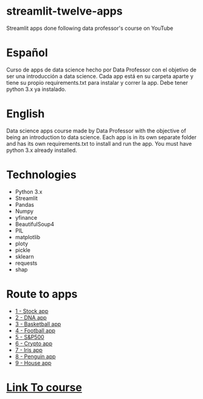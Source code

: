 # streamlit-twelve-apps
Streamlit apps done following data professor's course on YouTube

# Español
Curso de apps de data science hecho por Data Professor con el objetivo de ser una introducción a data science.
Cada app está en su carpeta aparte y tiene su propio requirements.txt para instalar y correr la app.
Debe tener python 3.x ya instalado.

# English
Data science apps course made by Data Professor with the objective of being an introduction to data science.
Each app is in its own separate folder and has its own requirements.txt to install and run the app.
You must have python 3.x already installed.

# Technologies
* Python 3.x
* Streamlit
* Pandas
* Numpy
* yfinance
* BeautifulSoup4
* PIL
* matplotlib
* ploty
* pickle
* sklearn 
* requests
* shap

# Route to apps
* [1 - Stock app](https://github.com/CelesVI/streamlit-twelve-apps/tree/main/simple_stock_price_app)
* [2 - DNA app](https://github.com/CelesVI/streamlit-twelve-apps/tree/main/bioinformatics_dna_count)
* [3 - Basketball app](https://github.com/CelesVI/streamlit-twelve-apps/tree/main/eda_basketball)
* [4 - Football app](https://github.com/CelesVI/streamlit-twelve-apps/tree/main/eda_football)
* [5 - S&P500](https://github.com/CelesVI/streamlit-twelve-apps/tree/main/eda_sp500)
* [6 - Crypto app](https://github.com/CelesVI/streamlit-twelve-apps/tree/main/eda_crypto)
* [7 - Iris app](https://github.com/CelesVI/streamlit-twelve-apps/tree/main/classification_iris)
* [8 - Penguin app](https://github.com/CelesVI/streamlit-twelve-apps/tree/main/classification_penguins)
* [9 - House app](https://github.com/CelesVI/streamlit-twelve-apps/tree/main/house_regression)

# [Link To course](https://www.youtube.com/watch?v=JwSS70SZdyM)


